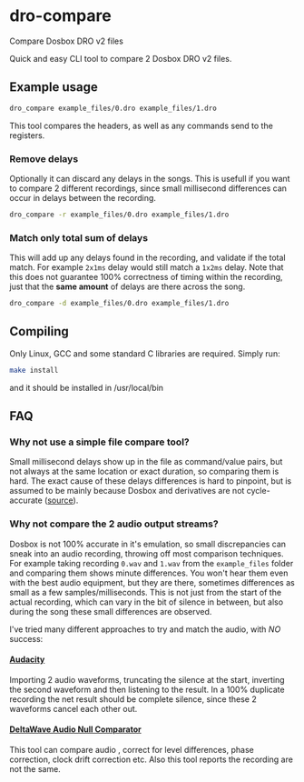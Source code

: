 # dro-compare
Compare Dosbox DRO v2 files

Quick and easy CLI tool to compare 2 Dosbox DRO v2 files.

## Example usage
```bash
dro_compare example_files/0.dro example_files/1.dro
```
This tool compares the headers, as well as any commands send to the registers.

### Remove delays
Optionally it can discard any delays in the songs. This is usefull if you want to compare 2 different recordings, since small millisecond differences can occur in delays between the recording. 

```bash
dro_compare -r example_files/0.dro example_files/1.dro
```

### Match only total sum of delays
This will add up any delays found in the recording, and validate if the total match. For example `2x1ms` delay would still match a `1x2ms` delay. Note that this does not guarantee 100% correctness of timing within the recording, just that the **same amount** of delays are there across the song.

```bash
dro_compare -d example_files/0.dro example_files/1.dro
```

## Compiling
Only Linux, GCC and some standard C libraries are required. Simply run:
```bash
make install
```
and it should be installed in /usr/local/bin

## FAQ
### Why not use a simple file compare tool?
Small millisecond delays show up in the file as command/value pairs, but not always at the same location or exact duration, so comparing them is hard. The exact cause of these delays differences is hard to pinpoint, but is assumed to be mainly because Dosbox and derivatives are not cycle-accurate ([source](https://dosbox-x.com/wiki/Guide%3ACPU-settings-in-DOSBox%E2%80%90X#_is_dosbox_x_cycle_accurate)).

### Why not compare the 2 audio output streams?
Dosbox is not 100% accurate in it's emulation, so small discrepancies can sneak into an audio recording, throwing off most comparison techniques. For example taking recording `0.wav` and `1.wav` from the `example_files` folder and comparing them shows minute differences. You won't hear them even with the best audio equipment, but they are there, sometimes differences as small as a few samples/milliseconds. This is not just from the start of the actual recording, which can vary in the bit of silence in between, but also during the song these small differences are observed.

I've tried many different approaches to try and match the audio, with *NO* success:
#### [Audacity](https://www.audacityteam.org/)
Importing 2 audio waveforms, truncating the silence at the start, inverting the second waveform and then listening to the result. In a 100% duplicate recording the net result should be complete silence, since these 2 waveforms cancel each other out.

#### [DeltaWave Audio Null Comparator](https://deltaw.org/)
This tool can compare audio , correct for level differences, phase correction, clock drift correction etc. Also this tool reports the recording are not the same.
